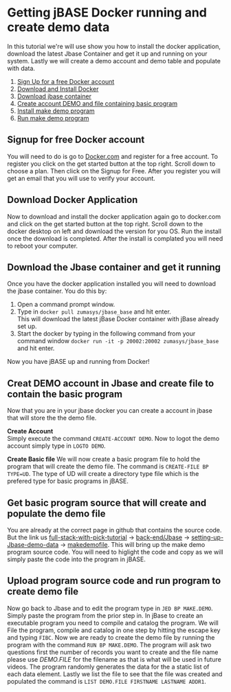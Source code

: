# Getting jBASE Docker running and create demo data
In this tutorial we're will use show you how to install the docker application, download the latest Jbase Container and get it up and running on your system. Lastly we will create a demo account and demo table and populate with data.

1. [Sign Up for a free Docker account](#signup-for-free-docker-account)
1. [Download and Install Docker](#download-docker-application)
1. [Download jbase container](#download-the-jbase-container-and-get-it-running)
1. [Create account DEMO and file containing basic program](#creat-demo-account-in-jbase-and-create-file-to-contain-the-basic-program)
1. [Install make demo program](#get-basic-program-source-that-will-create-and-populate-the-demo-file)
1. [Run make demo program](#upload-program-source-code-and-run-program-to-create-demo-file)

## Signup for free Docker account
You will need to do is go to [Docker.com](https://www.docker.com) and register for a free account.  To register you click on the get started button at the top right. Scroll down to choose a plan. Then click on the Signup for Free. After you register you will get an email that you will use to verify your account.

## Download Docker Application
Now to download and install the docker application again go to docker.com and click on the get started button at the top right.  Scroll down to the docker desktop on left and download the version for you OS. Run the install once the download is completed. After the install is complated you will need to reboot your computer.

## Download the Jbase container and get it running
Once you have the docker application installed you will need to download the jbase container. You do this by:
  
1. Open a command prompt window.
1. Type in `docker pull zumasys/jbase_base` and hit enter.  
  This will download the latest jBase Docker container with jBase already set up. 
1. Start the docker by typing in the following command from your command window `docker run -it -p 20002:20002 zumasys/jbase_base` and hit enter.
  
Now you have jBASE up and running from Docker! 
  
## Creat DEMO account in Jbase and create file to contain the basic program
Now that you are in your jbase docker you can create a account in jbase that will store the the demo file. 
  
**Create Account**  
Simply execute the command `CREATE-ACCOUNT DEMO`. Now to logot the demo account simply type in `LOGTO DEMO`. 
  
**Create Basic file**
We will now create a basic program file to hold the program that will create the demo file.  The command is `CREATE-FILE BP TYPE=UD`. The type of UD will create a directory type file which is the prefered type for basic programs in jBASE.
  
## Get basic program source that will create and populate the demo file
 You are already at the correct page in github that contains the source code.  But the link us [full-stack-with-pick-tutorial](https://github.com/pickmultivalue/full-stack-with-pick-tutorial) -> [back-end/Jbase](https://github.com/pickmultivalue/full-stack-with-pick-tutorial/tree/master/back-end/jbase) -> [setting-up-Jbase-demo-data](https://github.com/pickmultivalue/full-stack-with-pick-tutorial/tree/master/back-end/jbase/setting-up-jbase-demo-data) -> [makedemofile](https://github.com/pickmultivalue/full-stack-with-pick-tutorial/blob/master/back-end/jbase/setting-up-jbase-demo-data/makedemofile). This will bring up the make demo program source code. You will need to higlight the code and copy as we will simply paste the code into the program in jBASE.
  
## Upload program source code and run program to create demo file
Now go back to Jbase and to edit the program type in `JED BP MAKE.DEMO`. Simply paste the program from the prior step in. In jBase to create an executable program you need to compile and catalog the program. We will File the program, compile and catalog in one step by hitting the escape key and typing `FIBC`. Now we are ready to create the demo file by running the program with the command `RUN BP MAKE.DEMO`. The program will ask two questions first the number of records you want to create and the file name please use *DEMO.FILE* for the filename as that is what will be used in future videos.  The program randomly generates the data for the a static list of each data element. Lastly we list the file to see that the file was created and populated the command is `LIST DEMO.FILE FIRSTNAME LASTNAME ADDR1`.
